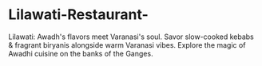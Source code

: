 # Lilawati-Restaurant-
Lilawati: Awadh's flavors meet Varanasi's soul. Savor slow-cooked kebabs &amp; fragrant biryanis alongside warm Varanasi vibes. Explore the magic of Awadhi cuisine on the banks of the Ganges.

